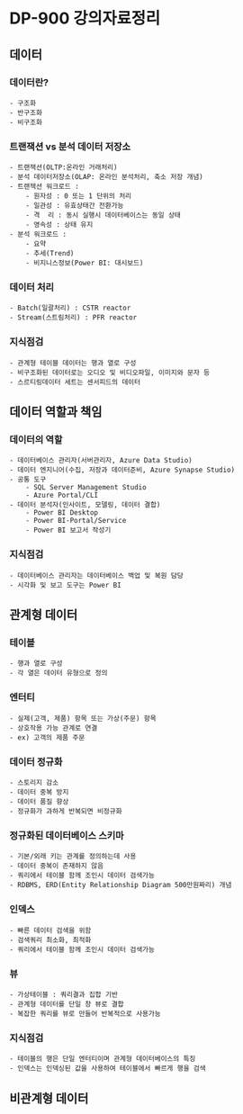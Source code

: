 # DP-900 강의자료정리

## 데이터
### 데이터란?
    - 구조화
    - 반구조화
    - 비구조화

### 트랜잭션 vs 분석 데이터 저장소
    - 트랜잭션(OLTP:온라인 거래처리)
    - 분석 데이터저장소(OLAP: 온라인 분석처리, 축소 저장 개념)
    - 트랜잭션 워크로드 :
        - 원자성 : 0 또는 1 단위의 처리
        - 일관성 : 유효상태간 전환가능
        - 격  리 : 동시 실행시 데이터베이스는 동일 상태
        - 영속성 : 상태 유지
    - 분석 워크로드 :
        - 요약
        - 추세(Trend)
        - 비지니스정보(Power BI: 대시보드)

### 데이터 처리
    - Batch(일괄처리) : CSTR reactor
    - Stream(스트림처리) : PFR reactor

### 지식점검
    - 관계형 테이블 데이터는 행과 열로 구성
    - 비구조화된 데이터로는 오디오 및 비디오파일, 이미지와 문자 등
    - 스르티링데이터 세트는 센서피드의 데이터


## 데이터 역할과 책임
### 데이터의 역할
    - 데이터베이스 관리자(서버관리자, Azure Data Studio)
    - 데이터 엔지니어(수집, 저장과 데이터준비, Azure Synapse Studio)
    - 공통 도구
        - SQL Server Management Studio
        - Azure Portal/CLI
    - 데이터 분석자(인사이트, 모델링, 데이터 결합)
        - Power BI Desktop
        - Power BI-Portal/Service
        - Power BI 보고서 작성기

### 지식점검
    - 데이터베이스 관리자는 데이터베이스 백업 및 복원 담당
    - 시각화 및 보고 도구는 Power BI


## 관계형 데이터

### 테이블
    - 행과 열로 구성
    - 각 열은 데이터 유형으로 정의

### 엔터티
    - 실제(고객, 제품) 항목 또는 가상(주문) 항목
    - 상호작용 가능 관계로 연결
    - ex) 고객의 제품 주문

### 데이터 정규화
    - 스토리지 감소
    - 데이터 중복 방지
    - 데이터 품질 향상
    - 정규화가 과하게 반복되면 비정규화

### 정규화된 데이터베이스 스키마
    - 기본/외래 키는 관계를 정의하는데 사용
    - 데이터 중복이 존재하지 않음
    - 쿼리에서 테이블 함께 조인시 데이터 검색가능
    - RDBMS, ERD(Entity Relationship Diagram 500만원짜리) 개념

### 인덱스
    - 빠른 데이터 검색을 위함
    - 검색쿼리 최소화, 최적화
    - 쿼리에서 테이블 함께 조인시 데이터 검색가능

### 뷰
    - 가상테이블 : 쿼리결과 집합 기반
    - 관계형 데이터를 단일 창 뷰로 결합
    - 복잡한 쿼리를 뷰로 만들어 반복적으로 사용가능

### 지식점검
    - 테이블의 행은 단일 엔터티이며 관계형 데이터베이스의 특징
    - 인덱스는 인덱싱된 값을 사용하여 테이블에서 빠르게 행을 검색


## 비관계형 데이터



    